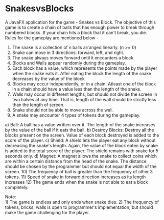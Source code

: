 # SnakesvsBlocks
A JavaFX application for the game - Snakes vs Block.
The objective of this game is to create a chain of balls that has enough power to break through numbered blocks. 
If your chain hits a block that it can't break, you die. 
Rules for the gameplay are mentioned below - 
  1) The snake is a collection of n balls arranged linearly. (n >= 0) 
  2) Snake can move in 3 directions: forward, left, and right. 
  3) The snake always moves forward until it encounters a block. 
  4) Blocks and Walls appear randomly during the gameplay. 
  5) Each block has a value, which represents the points made by the player when the snake eats it. After eating the block the length of the snake decreases by the value of the block 
  6) Blocks may occur independently, or in a chain. Atleast one of the block in a chain should have a value less than the length of the snake. 
  7) Walls may occur in different lengths, but should not divide the screen in two halves at any time. That is, length of the wall should be strictly less than the length of screen. 
  8) Snake should not be able to move across the wall. 
  9) A snake may encounter 4 types of tokens during the gameplay. 
    
   a) Ball: A ball has a value written over it. The length of the snake increases by the value of the ball if it eats the ball. 
   b) Destroy Blocks: Destroy all the blocks present on the screen. Value of each block destroyed is added to the score of the player. 
   c) Shield: A shield lets the player eat any block without decreasing the snake's length. Again, the value of the block eaten by snake is added to the total score of the player. The shield remains with snake for 5 seconds only. 
   d) Magnet: A magnet allows the snake to collect coins which are within a certain distance from the head of the snake. The distance should be chosen by the programmer but should not equal the width of the screen. 
  10) The frequency of ball is greater than the frequency of other 3 tokens. 
  11) Speed of snake in forward direction increases as its length increases 
  12) The game ends when the snake is not able to eat a block completely. 


Note:  
    1) The game is endless and only ends when snake dies. 
    2) The frequency of tokens, bricks, walls is open to programmer's implementation, but should make the game challenging for the player.
